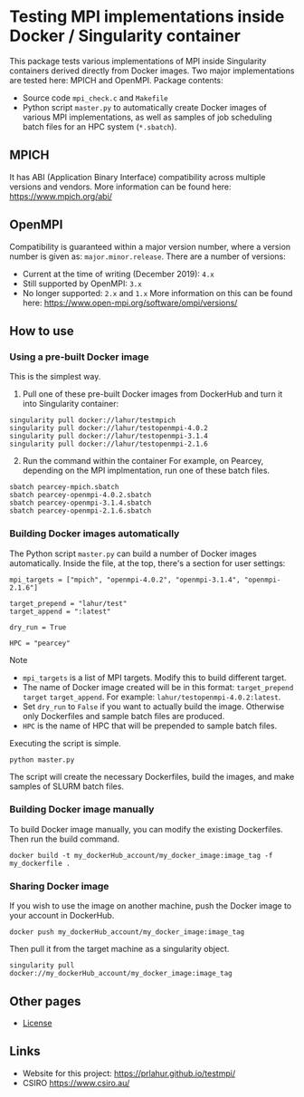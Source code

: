 # Testing MPI implementations inside Docker / Singularity container
This package tests various implementations of MPI inside Singularity containers derived directly from Docker images.
Two major implementations are tested here: MPICH and OpenMPI.
Package contents:
* Source code `mpi_check.c` and `Makefile`
* Python script `master.py` to automatically create Docker images of various MPI implementations, 
  as well as samples of job scheduling batch files for an HPC system (`*.sbatch`).

## MPICH
It has ABI (Application Binary Interface) compatibility across multiple versions and vendors.
More information can be found here: https://www.mpich.org/abi/

## OpenMPI
Compatibility is guaranteed within a major version number, where a version number is given as: `major.minor.release`.
There are a number of versions:
* Current at the time of writing (December 2019): `4.x`
* Still supported by OpenMPI: `3.x`
* No longer supported: `2.x` and `1.x`
More information on this can be found here: https://www.open-mpi.org/software/ompi/versions/

## How to use
### Using a pre-built Docker image
This is the simplest way.
1. Pull one of these pre-built Docker images from DockerHub and turn it into Singularity container:
```
singularity pull docker://lahur/testmpich
singularity pull docker://lahur/testopenmpi-4.0.2
singularity pull docker://lahur/testopenmpi-3.1.4
singularity pull docker://lahur/testopenmpi-2.1.6
```
2. Run the command within the container
For example, on Pearcey, depending on the MPI implmentation, run one of these batch files.
```
sbatch pearcey-mpich.sbatch
sbatch pearcey-openmpi-4.0.2.sbatch
sbatch pearcey-openmpi-3.1.4.sbatch
sbatch pearcey-openmpi-2.1.6.sbatch
```

### Building Docker images automatically
The Python script `master.py` can build a number of Docker images automatically.
Inside the file, at the top, there's a section for user settings:
```
mpi_targets = ["mpich", "openmpi-4.0.2", "openmpi-3.1.4", "openmpi-2.1.6"]

target_prepend = "lahur/test"
target_append = ":latest"

dry_run = True

HPC = "pearcey"
```

Note
- `mpi_targets` is a list of MPI targets. Modify this to build different target.
- The name of Docker image created will be in this format:
`target_prepend` `target` `target_append`. 
For example: `lahur/testopenmpi-4.0.2:latest`.
- Set `dry_run` to `False` if you want to actually build the image. Otherwise only Dockerfiles and sample batch files are produced.
- `HPC` is the name of HPC that will be prepended to sample batch files.

Executing the script is simple.
```
python master.py
```
The script will create the necessary Dockerfiles, build the images, and make samples of SLURM batch files.

### Building Docker image manually
To build Docker image manually, you can modify the existing Dockerfiles. Then run the build command.
```
docker build -t my_dockerHub_account/my_docker_image:image_tag -f my_dockerfile .
```

### Sharing Docker image
If you wish to use the image on another machine, push the Docker image to your account in DockerHub. 
```
docker push my_dockerHub_account/my_docker_image:image_tag
```
Then pull it from the target machine as a singularity object.
```
singularity pull docker://my_dockerHub_account/my_docker_image:image_tag
```

## Other pages
- [License](LICENSE.md)

## Links
- Website for this project: <https://prlahur.github.io/testmpi/>
- CSIRO <https://www.csiro.au/>
